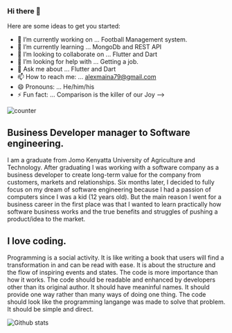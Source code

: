 ### Hi there 👋

Here are some ideas to get you started:

- 🔭 I’m currently working on ... Football Management system.
- 🌱 I’m currently learning ... MongoDb and REST API
- 👯 I’m looking to collaborate on ... Flutter and Dart
- 🤔 I’m looking for help with ... Getting a job.
- 💬 Ask me about ... Flutter and Dart
- 📫 How to reach me: ... alexmaina79@gmail.com
- 😄 Pronouns: ... He/him/his
- ⚡ Fun fact: ... Comparison is the killer of our Joy
-->

![counter](https://[twitter.com/RonaldoMaina].m.pipedream.net)



## Business Developer manager to Software engineering.
I am a graduate from Jomo Kenyatta University of Agriculture and Technology. After graduating I was working with a software company as a business developer to create long-term value for the company from customers, markets and relationships. Six months later, I decided to fully focus on my dream of software engineering because I had a passion of computers since I was a kid (12 years old). But the main reason I went for a business career in the first place was that I wanted to learn practically how software business works and the true benefits and struggles of pushing a product/idea to the market.

<!-- ## Flutter and Dart Developer. -->



## I love coding.
Programming is a social activity. It is like writing a book that users will find a transformation in and can be read with ease. It is about the structure and the flow of inspiring events and states. The code is more importance than how it works. The code should be readable and enhanced by developers other than its original author. It should have meaninful names. It should provide one way rather than many ways of doing one thing. The code should look like the programming langange was made to solve that problem. It should be simple and direct.

![Github stats](https://github-readme-stats.vercel.app/api?username=AlexMainaMunyua)


